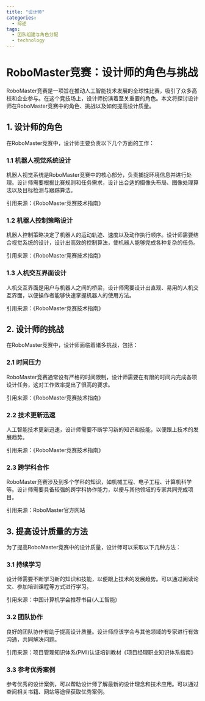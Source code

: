 ```yaml
---  
title: "设计师"  
categories:  
  - 综述  
tags: 
  - 团队组建与角色分配 
  - technology  
---  
```


# RoboMaster竞赛：设计师的角色与挑战

RoboMaster竞赛是一项旨在推动人工智能技术发展的全球性比赛，吸引了众多高校和企业参与。在这个竞技场上，设计师扮演着至关重要的角色。本文将探讨设计师在RoboMaster竞赛中的角色、挑战以及如何提高设计质量。

## 1. 设计师的角色

在RoboMaster竞赛中，设计师主要负责以下几个方面的工作：

### 1.1 机器人视觉系统设计

机器人视觉系统是RoboMaster竞赛中的核心部分，负责捕捉环境信息并进行处理。设计师需要根据比赛规则和任务需求，设计出合适的摄像头布局、图像处理算法以及目标检测与跟踪算法。

引用来源：《RoboMaster竞赛技术指南》

### 1.2 机器人控制策略设计

机器人控制策略决定了机器人的运动轨迹、速度以及动作执行顺序。设计师需要结合视觉系统的设计，设计出高效的控制算法，使机器人能够完成各种复杂的任务。

引用来源：《RoboMaster竞赛技术指南》

### 1.3 人机交互界面设计

人机交互界面是用户与机器人之间的桥梁，设计师需要设计出直观、易用的人机交互界面，以便操作者能够快速掌握机器人的使用方法。

引用来源：《RoboMaster竞赛技术指南》

## 2. 设计师的挑战

在RoboMaster竞赛中，设计师面临着诸多挑战，包括：

### 2.1 时间压力

RoboMaster竞赛通常设有严格的时间限制，设计师需要在有限的时间内完成各项设计任务，这对工作效率提出了很高的要求。

引用来源：《RoboMaster竞赛技术指南》

### 2.2 技术更新迅速

人工智能技术更新迅速，设计师需要不断学习新的知识和技能，以便跟上技术的发展趋势。

引用来源：《RoboMaster竞赛技术指南》

### 2.3 跨学科合作

RoboMaster竞赛涉及到多个学科的知识，如机械工程、电子工程、计算机科学等。设计师需要具备较强的跨学科协作能力，以便与其他领域的专家共同完成项目。

引用来源：RoboMaster官方网站

## 3. 提高设计质量的方法

为了提高RoboMaster竞赛中的设计质量，设计师可以采取以下几种方法：

### 3.1 持续学习

设计师需要不断学习新的知识和技能，以便跟上技术的发展趋势。可以通过阅读论文、参加培训课程等方式进行学习。

引用来源：中国计算机学会推荐书目(人工智能)

### 3.2 团队协作

良好的团队协作有助于提高设计质量。设计师应该学会与其他领域的专家进行有效沟通，共同解决问题。

引用来源：项目管理知识体系(PMI)认证培训教材《项目经理职业知识体系指南》

### 3.3 参考优秀案例

参考优秀的设计案例，可以帮助设计师了解最新的设计理念和技术应用。可以通过查阅相关书籍、网站等途径获取优秀案例。 
